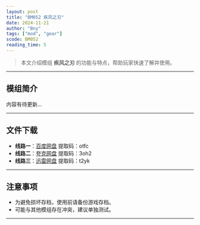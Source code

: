 ```yaml
---
layout: post
title: "BM052 疾风之刃"
date: 2024-11-21
author: "Bny"
tags: ["mod", "gear"]
scode: BM052
reading_time: 5
---
```


> 本文介绍模组 **疾风之刃** 的功能与特点，帮助玩家快速了解并使用。

---

## 模组简介

内容有待更新...

---


## 文件下载
- **线路一**：[百度网盘](https://pan.baidu.com/s/1BGQKgWv8J9QIdRfjBGHJTQ?pwd=otfc)  提取码：otfc  
- **线路二**：[夸克网盘](https://pan.quark.cn/s/19560104b589?pwd=3oh2)  提取码：3oh2  
- **线路三**：[迅雷网盘](https://pan.xunlei.com/s/VOCCbapDXdAt6kK_zGb_uNL_A1?pwd=t2yk)  提取码：t2yk  

---

## 注意事项
- 为避免损坏存档，使用前请备份游戏存档。
- 可能与其他模组存在冲突，建议单独测试。

---

